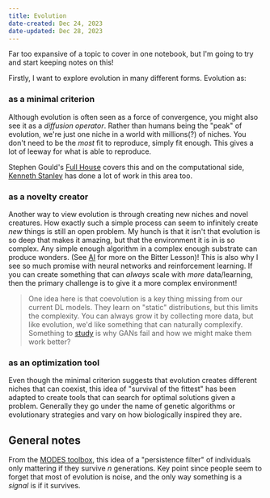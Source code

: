 ```yaml
---
title: Evolution
date-created: Dec 24, 2023
date-updated: Dec 28, 2023
---
```


Far too expansive of a topic to cover in one notebook, but I'm going to try and start keeping notes on this!

Firstly, I want to explore evolution in many different forms. 
Evolution as:

### as a minimal criterion

Although evolution is often seen as a force of convergence, you might also see it as a *diffusion operator*. Rather than humans being the "peak" of evolution, we're just one niche in a world with millions(?) of niches. You don't need to be the *most* fit to reproduce, simply fit enough. This gives a lot of leeway for what is able to reproduce.

Stephen Gould's [Full House](https://en.wikipedia.org/wiki/Full_House:_The_Spread_of_Excellence_from_Plato_to_Darwin) covers this and on the computational side, [Kenneth Stanley](http://eplex.cs.ucf.edu/papers/brant_gecco17.pdf) has done a lot of work in this area too.

### as a novelty creator

Another way to view evolution is through creating new niches and novel creatures. How exactly such a simple process can seem to infinitely create *new* things is still an open problem. My hunch is that it isn't that evolution is so deep that makes it amazing, but that the environment it is in is so complex. Any simple enough algorithm in a complex enough substrate can produce wonders. (See [AI](ai) for more on the Bitter Lesson)! This is also why I see so much promise with neural networks and reinforcement learning. If you can create something that can *always* scale with *more* data/learning, then the primary challenge is to give it a more complex environment!

> One idea here is that coevolution is a key thing missing from our current DL models. They learn on "static" distributions, but this limits the complexity. You can always grow it by collecting more data, but like evolution, we'd like something that can naturally complexify. Something to [study](learning-list) is why GANs fail and how we might make them work better?

### as an optimization tool

Even though the minimal criterion suggests that evolution creates different niches that can coexist, this idea of "survival of the fittest" has been adapted to create tools that can search for optimal solutions given a problem. Generally they go under the name of genetic algorithms or evolutionary strategies and vary on how biologically inspired they are. 

## General notes

From the [MODES toolbox](https://direct.mit.edu/artl/article/25/1/50/2915/The-MODES-Toolbox-Measurements-of-Open-Ended), this idea of a "persistence filter" of individuals only mattering if they survive $n$ generations. Key point since people seem to forget that most of evolution is noise, and the only way something is a *signal* is if it survives.